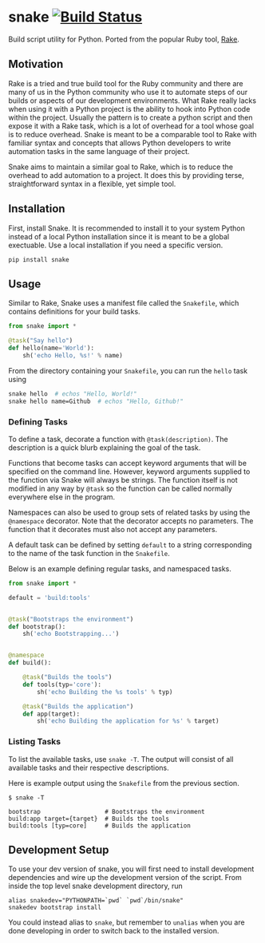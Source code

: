 # snake [![Build Status](https://travis-ci.org/jcomo/snake.svg?branch=master)](https://travis-ci.org/jcomo/snake)

Build script utility for Python. Ported from the popular Ruby tool, [Rake](https://github.com/ruby/rake).

## Motivation

Rake is a tried and true build tool for the Ruby community and there are many of us in the Python community who use it to automate steps of our builds or aspects of our development environments.
What Rake really lacks when using it with a Python project is the ability to hook into Python code within the project. Usually the pattern is to create a python script and then expose it with a Rake task, which is a lot of overhead for a tool whose goal is to reduce overhead.
Snake is meant to be a comparable tool to Rake with familiar syntax and concepts that allows Python developers to write automation tasks in the same language of their project.

Snake aims to maintain a similar goal to Rake, which is to reduce the overhead to add automation to a project. It does this by providing terse, straightforward syntax in a flexible, yet simple tool.

## Installation

First, install Snake. It is recommended to install it to your system Python instead of a local Python installation since it is meant to be a global exectuable.
Use a local installation if you need a specific version.

```
pip install snake
```

## Usage

Similar to Rake, Snake uses a manifest file called the `Snakefile`, which contains definitions for your build tasks.

```python
from snake import *

@task("Say hello")
def hello(name='World'):
    sh('echo Hello, %s!' % name)
```

From the directory containing your `Snakefile`, you can run the `hello` task using

```sh
snake hello  # echos "Hello, World!"
snake hello name=Github  # echos "Hello, Github!"
```

### Defining Tasks

To define a task, decorate a function with `@task(description)`.
The description is a quick blurb explaining the goal of the task.

Functions that become tasks can accept keyword arguments that will be specified on the command line.
However, keyword arguments supplied to the function via Snake will always be strings.
The function itself is not modified in any way by `@task` so the function can be called normally everywhere else in the program.

Namespaces can also be used to group sets of related tasks by using the `@namespace` decorator.
Note that the decorator accepts no parameters. The function that it decorates must also not accept any parameters.

A default task can be defined by setting `default` to a string corresponding to the name of the task function in the `Snakefile`.

Below is an example defining regular tasks, and namespaced tasks.

```python
from snake import *

default = 'build:tools'


@task("Bootstraps the environment")
def bootstrap():
    sh('echo Bootstrapping...')


@namespace
def build():

    @task("Builds the tools")
    def tools(typ='core'):
        sh('echo Building the %s tools' % typ)

    @task("Builds the application")
    def app(target):
        sh('echo Building the application for %s' % target)
```

### Listing Tasks

To list the available tasks, use `snake -T`.
The output will consist of all available tasks and their respective descriptions.

Here is example output using the `Snakefile` from the previous section.

```
$ snake -T

bootstrap                  # Bootstraps the environment
build:app target={target}  # Builds the tools
build:tools [typ=core]     # Builds the application
```

## Development Setup

To use your dev version of snake, you will first need to install development dependencies and wire up the development version of the script.
From inside the top level snake development directory, run

```
alias snakedev="PYTHONPATH=`pwd` `pwd`/bin/snake"
snakedev bootstrap install
```

You could instead alias to `snake`, but remember to `unalias` when you are done developing in order to switch back to the installed version.
